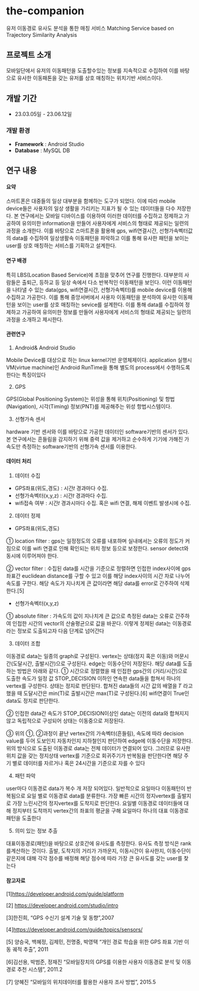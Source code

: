 # the-companion

유저 이동경로 유사도 분석을 통한 매칭 서비스
Matching Service based on Trajectory Similarity Analysis 


## 프로젝트 소개

모바일단에서 유저의 이동패턴을 도출할수있는 정보를 지속적으로 수집하여 이를 바탕으로
유사한 이동패톤을 갖는 유저를 상호 매칭하는 위치기반 서비스이다.
<br>

## 개발 기간
* 23.03.05일 - 23.06.12일

### 개발 환경
- **Framework** : Android Studio
- **Database** : MySQL DB

## 연구 내용

#### 요약

스마트폰은 대중들의 일상 대부분을 함께하는 도구가 되었다. 이에 따라 mobile device들은 사용자의 일상 생활을 가리키는
지표가 될 수 있는 데이터들을 다수 저장한다. 본 연구에서는 모바일 디바이스를 이용하여 이러한 데이터를 수집하고 정제하고
가공하여 유의미한 information을 만들어 사용자에게 서비스의 형태로 제공되는 일련의 과정을 소개한다. 이를 바탕으로 스마트폰을
활용해 gps, wifi연결시간, 선형가속벡터값의 data를 수집하여 일상생활속 이동패턴을 파악하고 이를 통해 유사한 패턴을 보이는
user를 상호 매칭하는 서비스를 기획하고 설계한다.

#### 연구 배경

특히 LBS(Location Based Service)에
초점을 맞추어 연구를 진행한다. 대부분의 사람들은
출퇴근, 등하교 등 일상 속에서 다소 반복적인 이동패턴을
보인다. 이런 이동패턴을 나타낼 수 있는 data(gps,
wifi연결시간, 선형가속벡터)를 mobile device를 이용해
수집하고 가공한다. 이를 통해 중앙서버에서 사용자
이동패턴을 분석하여 유사한 이동패턴을 보이는 user를
상호 매칭하는 sevice를 설계한다. 이를 통해 data를
수집하여 정제하고 가공하여 유의미한 정보를 만들어
사용자에게 서비스의 형태로 제공되는 일련의 과정을
소개하고 제시한다.
 
#### 관련연구

1. Android& Android Studio 

  Mobile Device를 대상으로 하는 linux kernel기반 운영체제이다.
  application 실행시 VM(virtue 
  machine)인 Android RunTime을 통해 별도의
  process에서 수행하도록 한다는 특징이있다

2. GPS

GPS(Global Positioning System)는 위성을 통해
위치(Positioning) 및 항법(Navigation), 시각(Timing) 
정보(PNT)를 제공해주는 위성 항법시스템이다.

3. 선형가속 센서 

hardware 기반 센서와 이를 바탕으로 가공한
데이터인 software기반의 센서가 있다. 본 연구에서는
흔들림을 감지하기 위해 중력 값을 제거하고 순수하게
기기에 가해진 가속도만 측정하는 software기반의
선형가속 센서를 이용한다.

#### 데이터 처리

1. 데이터 수집 
- GPS좌표(위도,경도) : 시간𝑡 경과마다 수집.
- 선형가속벡터(x,y,z) : 시간𝑡 경과마다 수집.
- wifi접속 여부 : 시간𝑡 경과시마다 수집. 혹은 wifi 연결, 해제 이벤트 발생시에 수집.

2. 데이터 정제 
- GPS좌표(위도,경도) 

① location filter : gps는 일정정도의 오류를 내포하며
실내에서는 오류의 정도가 커짐으로 이를 wifi 연결로
인해 확인되는 위치 정보 등으로 보정한다. sensor 
detect와 동시에 이루어져야 한다.

② vector filter : 수집된 data를 시간을 기준으로
정렬하면 인접한 index사이에 gps좌표간 euclidean 
distance를 구할 수 있고 이를 해당 index사이의 시간
차로 나누어 속도를 구한다. 해당 속도가 지나치게 큰
값이라면 해당 data를 error로 간주하여 삭제한다.[5]

- 선형가속벡터(x,y,z)

① absolute filter : 가속도의 값이 지나치게 큰 값으로
측정된 data는 오류로 간주하여 인접한 시간의 vector의
산술평균으로 값을 바꾼다.
이렇게 정제된 data는 이동경로라는 정보로 도출되고자
다음 단계로 넘어간다

3. 데이터 조합

이동경로 data는 일종의 graph로
구성된다. vertex는 상태(정지 혹은 이동)와
머문시간(도달시간, 출발시간)으로 구성된다. edge는
이동수단이 저장된다. 해당 data를 도출하는 방법은
아래와 같다.
① 시간으로 정렬했을 때 인접한 gps간의 (거리/시간)으로
도출한 속도가 일정 값 STOP_DECISION 이하인 연속한
data들을 합쳐서 하나의 vertex를 구성한다. 상태는
정지로 판단된다. 합쳐진 data들의 시간 값의 배열을
𝑇 라고 했을 때 도달시간은 min(T)로 출발시간은
max(T)로 구성된다.[6] wifi연결이 True인 data도 정지로
판단한다.

② 인접한 data간 속도가 STOP_DECISION이상인 data는
이전의 data와 합쳐지지 않고 독립적으로 구성되어
상태는 이동중으로 저장된다.

③ 위의 ①, ②과정이 끝난 vertex간의 가속벡터(흔들림), 
속도에 따라 decision value를 두어 도보인지 자동차인지
지하철인지 판단하여 edge에 이동수단을 저장한다.
위의 방식으로 도출된 이동경로 data는 전체 데이터가
연결되어 있다. 그러므로 유사한 위치 값을 갖는 정지상태
vertex를 기준으로 회귀주기가 반복됨을 판단한다면 해당
주기 별로 데이터를 자르거나 혹은 24시간을 기준으로
자를 수 있다

4. 패턴 파악

user마다 이동경로 data가 복수 개 저장 되어있다. 
일반적으로 요일마다 이동패턴이 반복됨으로 요일 별로
이동경로 data를 분류한다. 가장 빠른 시간의
정지vertex를 출발지로 가장 느린시간의 정지vertex를
도착지로 판단한다. 요일별 이동경로 데이터들에 대해
정지부터 도착까지 vertex간의 좌표의 평균을 구해
요일마다 하나의 대표 이동경로 패턴을 도출한다

5. 의미 있는 정보 추출

대표이동경로(패턴)을 바탕으로 상호간에 유사도를 측정한다. 
유사도 측정 방식은 rank를계산하는 것이다. 출발, 도착지의 
거리가 가까운지, 이동시간이 유사한지, 이동수단이 같은지에
대해 각각 점수를 배정해 해당 점수에 따라 가장 큰 유사도를 
갖는 user를 찾는다

#### 참고자료

[1]https://developer.android.com/guide/platform

[2] https://developer.android.com/studio/intro

[3]한진희, “GPS 수신기 설계 기술 및 동향”,2007

[4]https://developer.android.com/guide/topics/sensors/

[5] 양승국, 백혜정, 김제민, 전명중, 박영택 “개인 경로
학습을 위한 GPS 좌표 기반 이동 궤적 추출”, 2011

[6]김선용, 박범준, 정재진 “모바일장치의 GPS를 이용한
사용자 이동경로 분석 및 이동경로 추천 시스템”, 2011.2

[7] 양혜진 “모바일의 위치데이터를 활용한 사용자 조사
방법”, 2015.5
